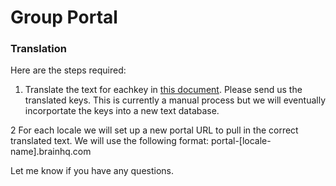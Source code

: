 Group Portal
==================

### Translation
Here are the steps required:
1. Translate the text for eachkey in [this document](portal_txtkeys.json). Please send us the translated keys. This is currently a manual process but we will eventually incorportate the keys into a new text database. 

2 For each locale we will set up a new portal URL to pull in the correct translated text. We will use the following format:
portal-[locale-name].brainhq.com

Let me know if you have any questions. 
